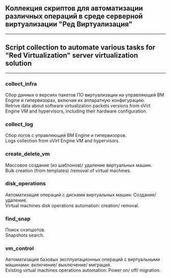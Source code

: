 ## Коллекция скриптов для автоматизации различных операций в среде серверной виртуализации "Ред Виртуализация"
---
## Script collection to automate various tasks for "Red Virtualization" server virtualization solution
---

### collect_infra  

Сбор данных о версиях пакетов ПО виртуализации на управляющей ВМ Engine и гипервизорах, включая их аппаратную конфигурацию.  
Retrive data about software virtualization packets versions from oVirt Engine VM and hypervisors, including their hardware configuration.  

### collect_log  

Сбор логов с управляющей ВМ Engine и гипервизоров.  
Logs collection from oVirt Engine VM and hypervisors.

###  create_delete_vm  

Массовое создание (из шаблонов)/ удаление виртуальных машин.  
Bulk creation (from templates) /removal of virtual machines.  

### disk_operations  

Автоматизация операций с дисками виртуальных машин: Создание/ удаление.  
Virtual machines disk operations automation: creation/ removal.

### find_snap  

Поиск снэпшотов.  
Snapshots search.

### vm_control  

Автоматизация базовых эксплуатационных операций с виртуальными машинами: включение/ выключение/ миграция.  
Existing virtual machines operations automation: Power on/ off/ migration.




